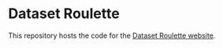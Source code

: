 # Dataset Roulette

This repository hosts the code for the [Dataset Roulette website](https://jcoliver.github.io/dataset-roulette/about.html).
